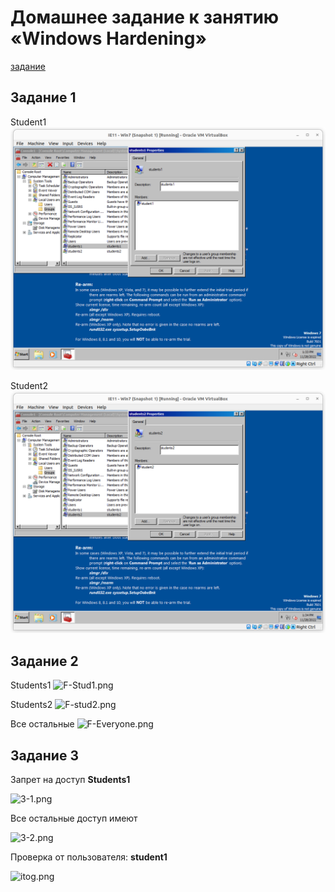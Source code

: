 # Домашнее задание к занятию «Windows Hardening»
[задание](https://github.com/netology-code/ibdef-homeworks/tree/master/02_windows)

## Задание 1

Student1
![student1.png](student1.png)


Student2
![student2.png](student2.png)

## Задание 2

Students1
![F-Stud1.png](F-Stud1.png)

Students2
![F-stud2.png](F-stud2.png)

Все остальные
![F-Everyone.png](F-Everyone.png)

## Задание 3

Запрет на доступ __Students1__

![3-1.png](3-1.png)

Все остальные доступ имеют

![3-2.png](3-2.png)

Проверка от пользователя: __student1__

![itog.png](itog.png)